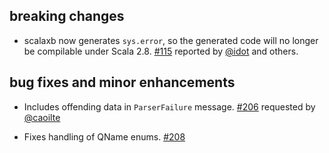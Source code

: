 ## breaking changes

- scalaxb now generates `sys.error`, so the generated code will no longer be compilable under Scala 2.8. [#115][115] reported by [@idot][@idot] and others.

## bug fixes and minor enhancements

- Includes offending data in `ParserFailure` message. [#206][206] requested by [@caoilte][@caoilte]
- Fixes handling of QName enums. [#208][208]

  [115]: https://github.com/eed3si9n/scalaxb/issues/115
  [206]: https://github.com/eed3si9n/scalaxb/issues/206
  [208]: https://github.com/eed3si9n/scalaxb/issues/208
  [@caoilte]: https://github.com/caoilte
  [@idot]: https://github.com/idot
